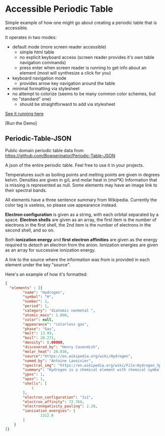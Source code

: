 # Accessible Periodic Table

Simple example of how one might go about creating a periodic table that is accessible.

It operates in two modes:

- default mode (more screen reader accessible)
   + simple html table
   + no explicit keyboard access (screen reader provides it's own table navigation commands)
   + press enter when screen reader is running to get info about an element (most will synthesize a click for you)
- keyboard navigation mode
   + provides arrow key navigation around the table
- minimal formatting via stylesheet
- no attempt to colorize (seems to be many common color schemes, but no "standard" one)
   + should be straightforward to add via stylesheet

[See it running here](./periodic-table.html)

[Run the Demo]

## Periodic-Table-JSON
Public domain periodic table data from https://github.com/Bowserinator/Periodic-Table-JSON

A json of the entire periodic table. Feel free to use it in your projects.

Temperatures such as boiling points and melting points are given in degrees kelvin.  Densities are given in g/L and molar heat in (mol*K)
Information that is missing is represented as null. Some elements may have an image link to their spectral bands.

All elements have a three sentence summary from Wikipedia. Currently the color tag is useless, so please use appearance instead.

**Electron configuration** is given as a string, with each orbital separated by a space.  **Electron shells** are given as an array, the first item is the number of electrons in the first shell, the 2nd item is the number of electrons in the second shell, and so on.

Both **ionization energy** and **first electron affinities** are given as the energy required to *detach* an electron from the anion.  Ionization energies are given as an array for successive ionization energy.

A link to the source where the information was from is provided in each element under the key "source".

Here's an example of how it's formatted:
```json
{
  "elements" : [{
		"name": "Hydrogen",
		"symbol": "H",
		"number": 1,
		"period": 1,
		"category": "diatomic nonmetal ",
		"atomic_mass": 1.008,
		"color": null,
		"appearance": "colorless gas",
		"phase": "Gas",
		"melt": 13.99,
		"boil": 20.271,
		"density": 0.08988,
		"discovered_by": "Henry Cavendish",
		"molar_heat": 28.836,
		"source":"https://en.wikipedia.org/wiki/Hydrogen",
		"named_by": "Antoine Lavoisier",
		"spectral_img": "https://en.wikipedia.org/wiki/File:Hydrogen_Spectra.jpg",
		"summary": "Hydrogen is a chemical element with chemical symbol H and atomic number 1. With an atomic weight of 1.00794 u, hydrogen is the lightest element on the periodic table. Its monatomic form (H) is the most abundant chemical substance in the Universe, constituting roughly 75% of all baryonic mass.",
		"ypos": 1,
		"xpos": 1,
		"shells": [
		    1
		],
		"electron_configuration": "1s1",
		"electron_affinity": 72.769,
		"electronegativity_pauling": 2.20,
		"ionization_energies": [
				1312.0
		]
	}
]}
```

